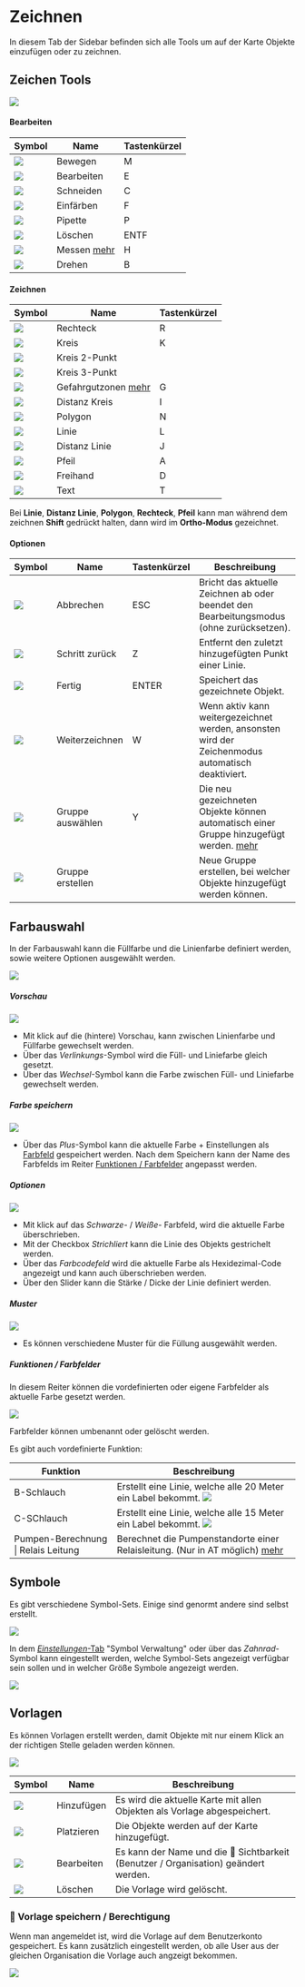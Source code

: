 # Zeichnen

In diesem Tab der Sidebar befinden sich alle Tools um auf der Karte Objekte einzufügen oder zu zeichnen.

## Zeichen Tools

![](../assets/img/draw-tool-container.png)


#### Bearbeiten

| Symbol                                   | Name       | Tastenkürzel |
|------------------------------------------|------------|--------------|
| ![](../assets/img/edit-move-tool.png)    | Bewegen    | M            |
| ![](../assets/img/edit-edit-tool.png)    | Bearbeiten | E            |
| ![](../assets/img/edit-cut-tool.png)     | Schneiden  | C            |
| ![](../assets/img/edit-bucket-tool.png)  | Einfärben  | F            |
| ![](../assets/img/edit-pipette-tool.png) | Pipette    | P            |
| ![](../assets/img/edit-remove-tool.png)  | Löschen    | ENTF         |
| ![](../assets/img/measure-tool.png)      | Messen [mehr](sidebar/funktionen.md#messen)     | H            |
| ![](../assets/img/edit-rotate-tool.png)  | Drehen     | B            |

#### Zeichnen

| Symbol                                           | Name           | Tastenkürzel |
|--------------------------------------------------|----------------|--------------|
| ![](../assets/img/draw-rectangle-tool.png)       | Rechteck       | R            |
| ![](../assets/img/draw-circle-tool.png)          | Kreis          | K            |
| ![](../assets/img/draw-circle-2x-tool.png)       | Kreis 2-Punkt  |              |
| ![](../assets/img/draw-circle-3x-tool.png)       | Kreis 3-Punkt  |              |
| ![](../assets/img/draw-gefahrgut-tool.png)       | Gefahrgutzonen [mehr](sidebar/funktionen.md#gefahrgutzonen-einzeichnen) | G            |
| ![](../assets/img/draw-distance-circle-tool.png) | Distanz Kreis  | I            |
| ![](../assets/img/draw-polygon-tool.png)         | Polygon        | N            |
| ![](../assets/img/draw-line-tool.png)            | Linie          | L            |
| ![](../assets/img/draw-distance-line-tool.png)   | Distanz Linie  | J            |
| ![](../assets/img/draw-arrow-tool.png)           | Pfeil          | A            |
| ![](../assets/img/draw-freehand-tool.png)        | Freihand       | D            |
| ![](../assets/img/draw-text-tool.png)            | Text           | T            |

Bei **Linie**, **Distanz Linie**, **Polygon**, **Rechteck**, **Pfeil** kann man während dem zeichnen **Shift** gedrückt halten, dann wird im **Ortho-Modus** gezeichnet.

#### Optionen

| Symbol                                                | Name             | Tastenkürzel | Beschreibung                                                                                      |
|-------------------------------------------------------|------------------|--------------|---------------------------------------------------------------------------------------------------|
| ![](../assets/img/draw-option-cancel.png)             | Abbrechen        | ESC          | Bricht das aktuelle Zeichnen ab oder beendet den Bearbeitungsmodus (ohne zurücksetzen).           |
| ![](../assets/img/draw-option-remove-last-vertex.png) | Schritt zurück   | Z            | Entfernt den zuletzt hinzugefügten Punkt einer Linie.                                             |
| ![](../assets/img/draw-option-finish.png)             | Fertig           | ENTER        | Speichert das gezeichnete Objekt.                                                                 |
| ![](../assets/img/draw-option-continure-drawing.png)  | Weiterzeichnen   | W            | Wenn aktiv kann weitergezeichnet werden, ansonsten wird der Zeichenmodus automatisch deaktiviert. |
| ![](../assets/img/draw-option-group-select.png)       | Gruppe auswählen | Y            | Die neu gezeichneten Objekte können automatisch einer Gruppe hinzugefügt werden. [mehr](sidebar/layers.md#gruppen)                  |
| ![](../assets/img/plus.png)                           | Gruppe erstellen |              | Neue Gruppe erstellen, bei welcher Objekte hinzugefügt werden können.                             |


## Farbauswahl

In der Farbauswahl kann die Füllfarbe und die Linienfarbe definiert werden, sowie weitere Optionen ausgewählt werden.

![](../assets/img/farbauswahl-container.png)

##### Vorschau

![](../assets/img/farbauswahl-vorschau.png)

 - Mit klick auf die (hintere) Vorschau, kann zwischen Linienfarbe und Füllfarbe gewechselt werden.
 - Über das *Verlinkungs*-Symbol wird die Füll- und Liniefarbe gleich gesetzt.
 - Über das *Wechsel*-Symbol kann die Farbe zwischen Füll- und Liniefarbe gewechselt werden.

##### Farbe speichern
![](../assets/img/plus.png)
 - Über das *Plus*-Symbol kann die aktuelle Farbe + Einstellungen als [Farbfeld](#funktionen-farbfelder) gespeichert werden. Nach dem Speichern kann der Name des Farbfelds im Reiter [Funktionen / Farbfelder](#funktionen-farbfelder) angepasst werden.

##### Optionen
![](../assets/img/farbauswahl-optionen.png)

 - Mit klick auf das *Schwarze-* / *Weiße-* Farbfeld, wird die aktuelle Farbe überschrieben.
 - Mit der Checkbox *Strichliert* kann die Linie des Objekts gestrichelt werden.
 - Über das *Farbcodefeld* wird die aktuelle Farbe als Hexidezimal-Code angezeigt und kann auch überschrieben werden.
 - Über den Slider kann die Stärke / Dicke der Linie definiert werden.

##### Muster
![](../assets/img/farbauswahl-muster.png)
 - Es können verschiedene Muster für die Füllung ausgewählt werden.

##### Funktionen / Farbfelder

In diesem Reiter können die vordefinierten oder eigene Farbfelder als aktuelle Farbe gesetzt werden. 

![](../assets/img/farbauswahl-farbfelder-funktionen.png)

Farbfelder können umbenannt oder gelöscht werden.

Es gibt auch vordefinierte Funktion:

| Funktion                            | Beschreibung                                                                                   |
|-------------------------------------|------------------------------------------------------------------------------------------------|
| B-Schlauch                          | Erstellt eine Linie, welche alle 20 Meter ein Label bekommt. ![](../assets/img/b-schlauch.png) |
| C-SChlauch                          | Erstellt eine Linie, welche alle 15 Meter ein Label bekommt. ![](../assets/img/c-schlauch.png) |
| Pumpen-Berechnung \| Relais Leitung | Berechnet die Pumpenstandorte einer Relaisleitung. (Nur in AT möglich) [mehr](sidebar/funktionen.md#pumpen-berechnung-relais-leitung-at)        |

## Symbole

Es gibt verschiedene Symbol-Sets. Einige sind genormt andere sind selbst erstellt.

![](../assets/img/symbole-container.png)


In dem [*Einstellungen*-Tab](sidebar/../settings.md#projekt-einstellungen) "Symbol Verwaltung" oder über das *Zahnrad*-Symbol kann eingestellt werden, welche Symbol-Sets angezeigt verfügbar sein sollen und in welcher Größe Symbole angezeigt werden.

![](../assets/img/symbol-verwaltung-zeichnen-tab.png)


## Vorlagen

Es können Vorlagen erstellt werden, damit Objekte mit nur einem Klick an der richtigen Stelle geladen werden können.


![](../assets/img/vorlagen-container.png)

| Symbol                               | Name       | Beschreibung                                                                     |
|--------------------------------------|------------|----------------------------------------------------------------------------------|
| ![](../assets/img/plus.png)          | Hinzufügen | Es wird die aktuelle Karte mit allen Objekten als Vorlage abgespeichert.         |
| ![](../assets/img/symbol-map.png)    | Platzieren | Die Objekte werden auf der Karte hinzugefügt.                                    |
| ![](../assets/img/symbol-edit.png)   | Bearbeiten | Es kann der Name und die 🔑 Sichtbarkeit (Benutzer / Organisation) geändert werden. |
| ![](../assets/img/symbol-cancel.png) | Löschen    | Die Vorlage wird gelöscht.                                                       |

### 🔑 Vorlage speichern / Berechtigung

Wenn man angemeldet ist, wird die Vorlage auf dem Benutzerkonto gespeichert. Es kann zusätzlich eingestellt werden, ob alle User aus der gleichen Organisation die Vorlage auch angzeigt bekommen.

![](../assets/img/vorlage-erstellen-dialog.png)
